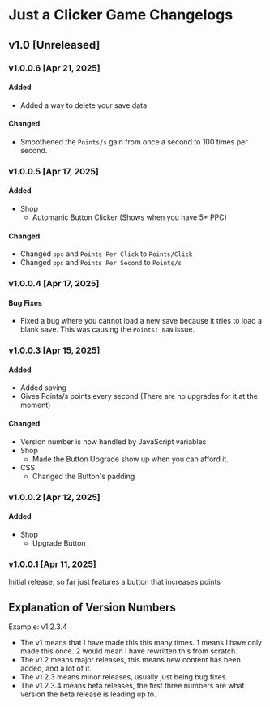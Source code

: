 # Just a Clicker Game Changelogs

## v1.0 [Unreleased]

### v1.0.0.6 [Apr 21, 2025]
#### Added
- Added a way to delete your save data
#### Changed
- Smoothened the `Points/s` gain from once a second to 100 times per second.

### v1.0.0.5 [Apr 17, 2025]
#### Added
- Shop
    - Automanic Button Clicker (Shows when you have 5+ PPC)
#### Changed
- Changed `ppc` and `Points Per Click` to `Points/Click`
- Changed `pps` and `Points Per Second` to `Points/s`

### v1.0.0.4 [Apr 17, 2025]
#### Bug Fixes
- Fixed a bug where you cannot load a new save because it tries to load a blank save. This was causing the `Points: NaN` issue.

### v1.0.0.3 [Apr 15, 2025]
#### Added
- Added saving
- Gives Points/s points every second (There are no upgrades for it at the moment)
#### Changed
- Version number is now handled by JavaScript variables
- Shop
    - Made the Button Upgrade show up when you can afford it.
- CSS
    - Changed the Button's padding

### v1.0.0.2 [Apr 12, 2025]
#### Added
- Shop
    - Upgrade Button

### v1.0.0.1 [Apr 11, 2025]
Initial release, so far just features a button that increases points

## Explanation of Version Numbers
Example: v1.2.3.4
- The v1 means that I have made this this many times. 1 means I have only made this once. 2 would mean I have rewritten this from scratch.
- The v1.2 means major releases, this means new content has been added, and a lot of it.
- The v1.2.3 means minor releases, usually just being bug fixes.
- The v1.2.3.4 means beta releases, the first three numbers are what version the beta release is leading up to.